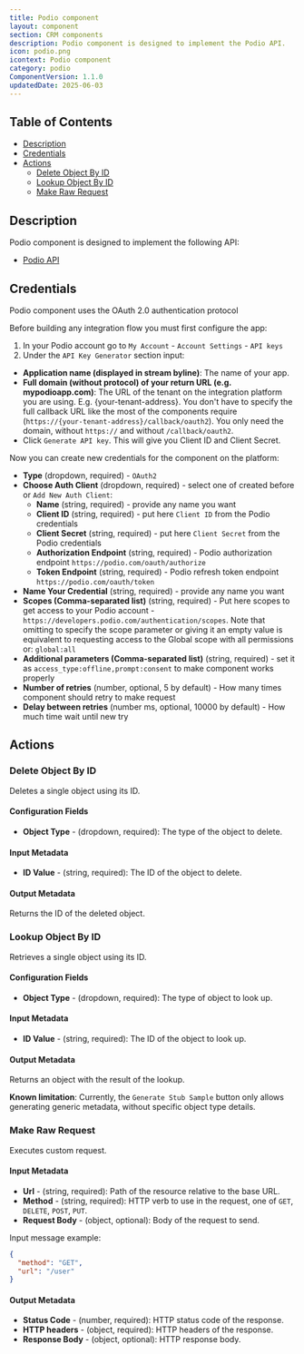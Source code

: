 ```yaml
---
title: Podio component
layout: component
section: CRM components
description: Podio component is designed to implement the Podio API.
icon: podio.png
icontext: Podio component
category: podio
ComponentVersion: 1.1.0
updatedDate: 2025-06-03
---
```


## Table of Contents

* [Description](#description)
* [Credentials](#credentials)
* [Actions](#actions)
  * [Delete Object By ID](#delete-object-by-id)
  * [Lookup Object By ID](#lookup-object-by-id)
  * [Make Raw Request](#make-raw-request)

## Description

Podio component is designed to implement the following API:
- [Podio API](https://developers.podio.com/)

## Credentials

Podio component uses the OAuth 2.0 authentication protocol

Before building any integration flow you must first configure the app:
1. In your Podio account go to `My Account` - `Account Settings` - `API keys`
2. Under the `API Key Generator` section input:
- **Application name (displayed in stream byline)**: The name of your app.
- **Full domain (without protocol) of your return URL (e.g. mypodioapp.com)**: The URL of the tenant on the integration platform you are using. E.g. {your-tenant-address}. You don't have to specify the full callback URL like the most of the components require (`https://{your-tenant-address}/callback/oauth2`). You only need the domain, without `https://` and without `/callback/oauth2`.
- Click `Generate API key`. This will give you Client ID and Client Secret.

Now you can create new credentials for the component on the platform:
* **Type** (dropdown, required) - `OAuth2`
* **Choose Auth Client** (dropdown, required) - select one of created before or `Add New Auth Client`:
  * **Name** (string, required) - provide any name you want
  * **Client ID** (string, required) - put here `Client ID` from the Podio credentials
  * **Client Secret** (string, required) - put here `Client Secret` from the Podio credentials
  * **Authorization Endpoint** (string, required) - Podio authorization endpoint `https://podio.com/oauth/authorize`
  * **Token Endpoint** (string, required) - Podio refresh token endpoint `https://podio.com/oauth/token`
* **Name Your Credential** (string, required) - provide any name you want
* **Scopes (Comma-separated list)** (string, required) - Put here scopes to get access to your Podio account - `https://developers.podio.com/authentication/scopes`. Note that omitting to specify the scope parameter or giving it an empty value is equivalent to requesting access to the Global scope with all permissions or: `global:all`
* **Additional parameters (Comma-separated list)** (string, required) - set it as `access_type:offline,prompt:consent` to make component works properly
* **Number of retries** (number, optional, 5 by default) - How many times component should retry to make request 
* **Delay between retries** (number ms, optional, 10000 by default) - How much time wait until new try

## Actions 

### Delete Object By ID

Deletes a single object using its ID.

#### Configuration Fields

- **Object Type** - (dropdown, required): The type of the object to delete.

#### Input Metadata

- **ID Value** - (string, required): The ID of the object to delete.

#### Output Metadata

Returns the ID of the deleted object.

### Lookup Object By ID

Retrieves a single object using its ID.

#### Configuration Fields

- **Object Type** - (dropdown, required): The type of object to look up.

#### Input Metadata

- **ID Value** - (string, required): The ID of the object to look up.

#### Output Metadata

Returns an object with the result of the lookup.

**Known limitation**: Currently, the `Generate Stub Sample` button only allows generating generic metadata, without specific object type details.

### Make Raw Request 

Executes custom request.

#### Input Metadata

* **Url** - (string, required): Path of the resource relative to the base URL.
* **Method** - (string, required): HTTP verb to use in the request, one of `GET`, `DELETE`, `POST`, `PUT`.
* **Request Body** - (object, optional): Body of the request to send.

Input message example:
```json
{
  "method": "GET",
  "url": "/user"
}
```

#### Output Metadata

* **Status Code** - (number, required): HTTP status code of the response.
* **HTTP headers** - (object, required): HTTP headers of the response.
* **Response Body** - (object, optional): HTTP response body.